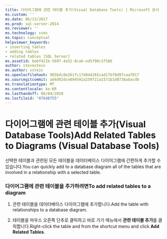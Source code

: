 ```yaml
---
title: 다이어그램에 관련 테이블 추가(Visual Database Tools) | Microsoft 문서
ms.custom: ''
ms.date: 06/13/2017
ms.prod: sql-server-2014
ms.reviewer: ''
ms.technology: ssms
ms.topic: conceptual
helpviewer_keywords:
- inserting tables
- adding tables
- related tables [SQL Server]
ms.assetid: be6f421b-5697-4a52-8cab-ed5f90c3f506
author: stevestein
ms.author: sstein
ms.openlocfilehash: 965bdc8e261fc17d044265cad17bf8d97caa7017
ms.sourcegitcommit: ad4d92dce894592a259721a1571b1d8736abacdb
ms.translationtype: MT
ms.contentlocale: ko-KR
ms.lasthandoff: 08/04/2020
ms.locfileid: "87648755"
---
```

# <a name="add-related-tables-to-diagrams-visual-database-tools"></a><span data-ttu-id="a7d6a-102">다이어그램에 관련 테이블 추가(Visual Database Tools)</span><span class="sxs-lookup"><span data-stu-id="a7d6a-102">Add Related Tables to Diagrams (Visual Database Tools)</span></span>
  <span data-ttu-id="a7d6a-103">선택한 테이블과 관련된 모든 테이블을 데이터베이스 다이어그램에 간편하게 추가할 수 있습니다.</span><span class="sxs-lookup"><span data-stu-id="a7d6a-103">You can quickly add to a database diagram all of the tables that are involved in a relationship with a selected table.</span></span>  
  
### <a name="to-add-related-tables-to-a-diagram"></a><span data-ttu-id="a7d6a-104">다이어그램에 관련 테이블을 추가하려면</span><span class="sxs-lookup"><span data-stu-id="a7d6a-104">To add related tables to a diagram</span></span>  
  
1.  <span data-ttu-id="a7d6a-105">관련 테이블을 데이터베이스 다이어그램에 추가합니다.</span><span class="sxs-lookup"><span data-stu-id="a7d6a-105">Add the table with relationships to a database diagram.</span></span>  
  
2.  <span data-ttu-id="a7d6a-106">테이블을 마우스 오른쪽 단추로 클릭하고 바로 가기 메뉴에서 **관련 테이블 추가**를 클릭합니다.</span><span class="sxs-lookup"><span data-stu-id="a7d6a-106">Right-click the table and from the shortcut menu and click **Add Related Tables**.</span></span>  
  
  
